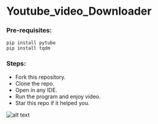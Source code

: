 # Youtube_video_Downloader
### Pre-requisites:
    pip install pytube
    pip install tqdm
### Steps:
- Fork this repository.
- Clone the repo.
- Open in any IDE.
- Run the program and enjoy video.
- Star this repo if it helped you.

![alt text](http://url/to/img.png)
